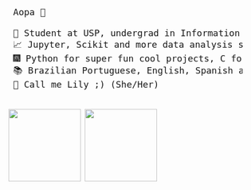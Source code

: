 <div align = 'center'>

  <pre align = 'left' style='font-size: 18px;'>
    Aopa 👋
    
    🌌 Student at USP, undergrad in Information Systems
    📈 Jupyter, Scikit and more data analysis stuff.
    🎆 Python for super fun cool projects, C for optimized ones, and Asm for a reason im still trying to find. Also Java, sometimes, maybe? 
    📚 Brazilian Portuguese, English, Spanish and a bit of French
    🎀 Call me Lily ;) (She/Her)
  </pre>

  
  <div align = 'left'>  
    <pre>
    <img height="145px" src="https://github-readme-stats.vercel.app/api/top-langs/?username=Nubily44&layout=compact&theme=radical"/> <img height="145px" src="https://github-readme-stats.vercel.app/api?username=Nubily44&show_icons=true&theme=radical">
    </pre>
  </div>

</div>
